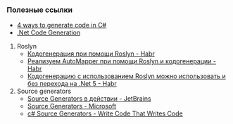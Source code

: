 <h3>Полезные ссылки</h3>

- [4 ways to generate code in C# ](https://levelup.gitconnected.com/four-ways-to-generate-code-in-c-including-source-generators-in-net-5-9e6817db425)
- [.Net Code Generation](https://mihailromanov.wordpress.com/2021/01/01/net-code-generation/)

1) Roslyn
   - [Кодогенерация при помощи Roslyn - Habr](https://habr.com/ru/articles/455952/)
   - [Реализуем AutoMapper при помощи Roslyn и кодогенерации - Habr](https://habr.com/ru/articles/459771/)
   - [Кодогенерацию с использованием Roslyn можно использовать и без перехода на .Net 5 - Habr](https://habr.com/ru/articles/544274/)
2) Source generators
   - [Source Generators в действии - JetBrains](https://habr.com/ru/companies/jugru/articles/690040/)
   - [Source Generators - Microsoft](https://learn.microsoft.com/ru-ru/dotnet/csharp/roslyn-sdk/source-generators-overview)
   - [c# Source Generators - Write Code That Writes Code](https://www.google.com/search?q=c%23+code+generation&oq=c%23+code+generation&aqs=chrome..69i57j0i512l4j0i22i30l2j69i58.20405138j0j15&sourceid=chrome&ie=UTF-8#fpstate=ive&vld=cid:24caa8d2,vid:3YwwdoRg2F4)